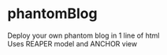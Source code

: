 # phantomBlog
Deploy your own phantom blog in 1 line of html
<br>Uses REAPER model and ANCHOR view

<script><br>
PHANTOM.init("https://jsonblob.com/api/jsonBlob/889003392459096064", "BlogTitle"); //your JSON Blob URL or JSON file or JSON obj here<br>
</script>
